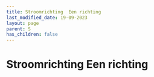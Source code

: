 ```yaml
---
title: Stroomrichting  Een richting
last_modified_date: 19-09-2023
layout: page
parent: S
has_children: false
---
```


Stroomrichting  Een richting
============================

